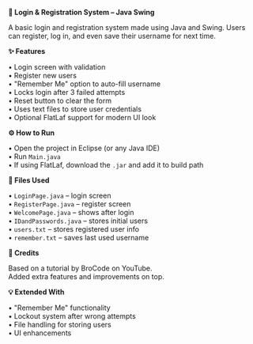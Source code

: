 **🔐 Login & Registration System – Java Swing**

  A basic login and registration system made using Java and Swing. Users can register, log in, and even save their username for next time.

**✨ Features**

  • Login screen with validation  
  • Register new users  
  • "Remember Me" option to auto-fill username  
  • Locks login after 3 failed attempts  
  • Reset button to clear the form  
  • Uses text files to store user credentials  
  • Optional FlatLaf support for modern UI look  

**⚙️ How to Run**

  • Open the project in Eclipse (or any Java IDE)  
  • Run `Main.java`  
  • If using FlatLaf, download the `.jar` and add it to build path  

**📁 Files Used**

  • `LoginPage.java` – login screen  
  • `RegisterPage.java` – register screen  
  • `WelcomePage.java` – shows after login  
  • `IDandPasswords.java` – stores initial users  
  • `users.txt` – stores registered user info  
  • `remember.txt` – saves last used username  

**🔗 Credits**

  Based on a tutorial by BroCode on YouTube.  
  Added extra features and improvements on top.

**💡 Extended With**

  • "Remember Me" functionality  
  • Lockout system after wrong attempts  
  • File handling for storing users  
  • UI enhancements
